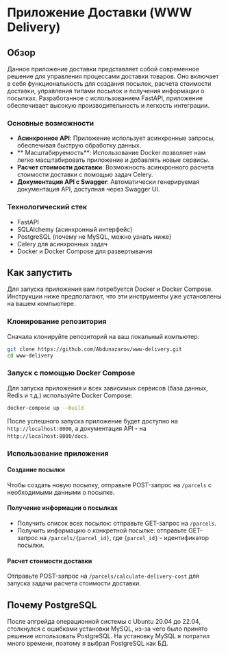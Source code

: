 # Приложение Доставки (WWW Delivery)

## Обзор

Данное приложение доставки представляет собой современное решение для управления процессами доставки товаров. Оно включает в себя функциональность для создания посылок, расчета стоимости доставки, управления типами посылок и получения информации о посылках. Разработанное с использованием FastAPI, приложение обеспечивает высокую производительность и легкость интеграции.

### Основные возможности

- **Асинхронное API**: Приложение использует асинхронные запросы, обеспечивая быструю обработку данных.
- ** Масштабируемость**: Использование Docker позволяет нам легко масштабировать приложение и добавлять новые сервисы.
- **Расчет стоимости доставки**: Возможность асинхронного расчета стоимости доставки с помощью задач Celery.
- **Документация API с Swagger**: Автоматически генерируемая документация API, доступная через Swagger UI.

### Технологический стек

- FastAPI
- SQLAlchemy (асинхронный интерфейс)
- PostgreSQL (почему не MySQL, можно узнать ниже)
- Celery для асинхронных задач
- Docker и Docker Compose для развертывания

## Как запустить

Для запуска приложения вам потребуется Docker и Docker Compose. Инструкции ниже предполагают, что эти инструменты уже установлены на вашем компьютере.

### Клонирование репозитория

Сначала клонируйте репозиторий на ваш локальный компьютер:

```bash
git clone https://github.com/Abdunazarov/www-delivery.git
cd www-delivery
```

### Запуск с помощью Docker Compose

Для запуска приложения и всех зависимых сервисов (база данных, Redis и т.д.) используйте Docker Compose:

```bash
docker-compose up --build
```

После успешного запуска приложение будет доступно на `http://localhost:8000`, а документация API - на `http://localhost:8000/docs`.

### Использование приложения

#### Создание посылки

Чтобы создать новую посылку, отправьте POST-запрос на `/parcels` с необходимыми данными о посылке.

#### Получение информации о посылках

- Получить список всех посылок: отправьте GET-запрос на `/parcels`.
- Получить информацию о конкретной посылке: отправьте GET-запрос на `/parcels/{parcel_id}`, где `{parcel_id}` - идентификатор посылки.

#### Расчет стоимости доставки

Отправьте POST-запрос на `/parcels/calculate-delivery-cost` для запуска задачи расчета стоимости доставки.

## Почему PostgreSQL
После апгрейда операционной системы с Ubuntu 20.04 до 22.04, столкнулся с ошибками установки MySQL, из-за чего было принято решение использовать PostgreSQL. На установку MySQL я потратил много времени, поэтому я выбрал PostgreSQL как БД.





